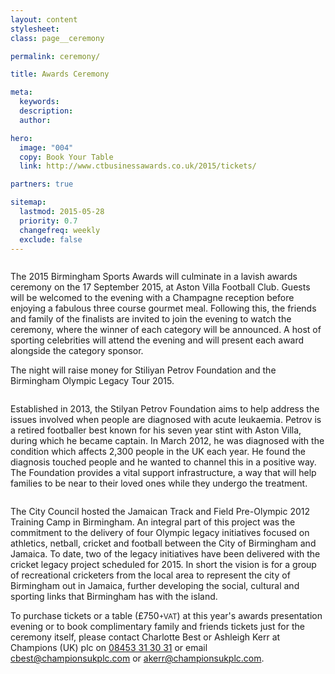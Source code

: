 ```yaml
---
layout: content
stylesheet:
class: page__ceremony

permalink: ceremony/

title: Awards Ceremony

meta:
  keywords:
  description:
  author:

hero:
  image: "004"
  copy: Book Your Table
  link: http://www.ctbusinessawards.co.uk/2015/tickets/

partners: true

sitemap:
  lastmod: 2015-05-28
  priority: 0.7
  changefreq: weekly
  exclude: false
---
```


<img class="alignright sizemedium" src="{{ site.media }}/sponsors/logo_aston-villa.svg" alt="">

The 2015&nbsp;Birmingham&nbsp;Sports&nbsp;Awards will culminate in a lavish awards ceremony on the 17&nbsp;September&nbsp;2015, at Aston&nbsp;Villa Football&nbsp;Club. Guests will be welcomed to the evening with a Champagne reception before enjoying a fabulous three course gourmet meal. Following this, the friends and family of the finalists are invited to join the evening to watch the ceremony, where the winner of each category will be announced. A host of sporting celebrities will attend the evening and will present each award alongside the category sponsor.

The night will raise money for Stiliyan&nbsp;Petrov&nbsp;Foundation and the Birmingham&nbsp;Olympic&nbsp;Legacy&nbsp;Tour&nbsp;2015.

<img class="alignright sizemedium" src="{{ site.media }}/sponsors/logo_stiliyan-petrov-foundation.png" alt="">

Established in 2013, the Stilyan&nbsp;Petrov&nbsp;Foundation aims to help address the issues involved when people are diagnosed with acute leukaemia. Petrov is a retired footballer best known for his seven year stint with Aston&nbsp;Villa, during which he became captain. In March 2012, he was diagnosed with the condition which affects 2,300 people in the UK each year. He found the diagnosis touched people and he wanted to channel this in a positive way. The Foundation provides a vital support infrastructure, a way that will help families to be near to their loved ones while they undergo the treatment.

<img class="alignright sizemedium" src="{{ site.media }}/sponsors/logo_birmingham-olympic-legacy.png" alt="">

The City Council hosted the Jamaican Track and Field Pre-Olympic 2012 Training Camp in Birmingham. An integral part of this project was the commitment to the delivery of four Olympic legacy initiatives focused on athletics, netball, cricket and football between the City of Birmingham and Jamaica. To date, two of the legacy initiatives have been delivered with the cricket legacy project scheduled for 2015. In short the vision is for a group of recreational cricketers from the local area to represent the city of Birmingham out in Jamaica, further developing the social, cultural and sporting links that Birmingham has with the island.

To purchase tickets or a table (£750<small>+VAT</small>) at this year's awards presentation evening or to book complimentary family and friends tickets just for the ceremony itself, please contact Charlotte Best or Ashleigh Kerr at Champions (UK) plc on <a class="outbound tel" href="tel:08453313031">08453 31 30 31</a> or email <a class="outbound email" href="mailto:cbest@championsukplc.com">cbest@championsukplc.com</a> or&nbsp;<a class="outbound email" href="mailto:akerr@championsukplc.com">akerr@championsukplc.com</a>.
